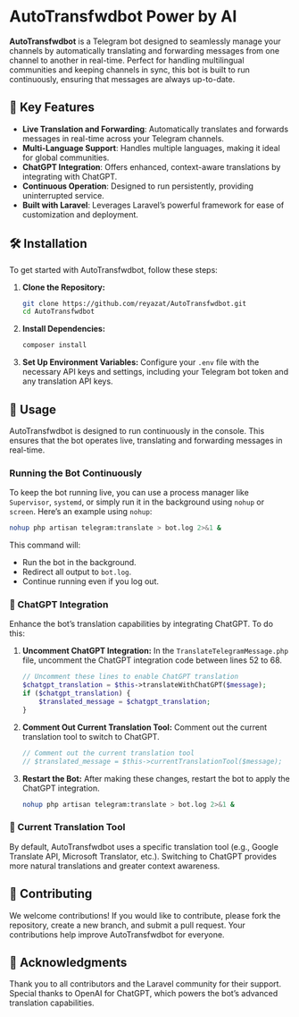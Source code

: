 # AutoTransfwdbot Power by AI

**AutoTransfwdbot** is a Telegram bot designed to seamlessly manage your channels by automatically translating and forwarding messages from one channel to another in real-time. Perfect for handling multilingual communities and keeping channels in sync, this bot is built to run continuously, ensuring that messages are always up-to-date.

## 🚀 Key Features

- **Live Translation and Forwarding**: Automatically translates and forwards messages in real-time across your Telegram channels.
- **Multi-Language Support**: Handles multiple languages, making it ideal for global communities.
- **ChatGPT Integration**: Offers enhanced, context-aware translations by integrating with ChatGPT.
- **Continuous Operation**: Designed to run persistently, providing uninterrupted service.
- **Built with Laravel**: Leverages Laravel’s powerful framework for ease of customization and deployment.

## 🛠️ Installation

To get started with AutoTransfwdbot, follow these steps:

1. **Clone the Repository:**

    ```bash
    git clone https://github.com/reyazat/AutoTransfwdbot.git
    cd AutoTransfwdbot
    ```

2. **Install Dependencies:**

    ```bash
    composer install
    ```

3. **Set Up Environment Variables:**
   Configure your `.env` file with the necessary API keys and settings, including your Telegram bot token and any translation API keys.

## 🔧 Usage

AutoTransfwdbot is designed to run continuously in the console. This ensures that the bot operates live, translating and forwarding messages in real-time.

### Running the Bot Continuously

To keep the bot running live, you can use a process manager like `Supervisor`, `systemd`, or simply run it in the background using `nohup` or `screen`. Here’s an example using `nohup`:

```bash
nohup php artisan telegram:translate > bot.log 2>&1 &
```

This command will:

- Run the bot in the background.
- Redirect all output to `bot.log`.
- Continue running even if you log out.

### 📢 ChatGPT Integration

Enhance the bot’s translation capabilities by integrating ChatGPT. To do this:

1. **Uncomment ChatGPT Integration:**
   In the `TranslateTelegramMessage.php` file, uncomment the ChatGPT integration code between lines 52 to 68.

   ```php
   // Uncomment these lines to enable ChatGPT translation
   $chatgpt_translation = $this->translateWithChatGPT($message);
   if ($chatgpt_translation) {
       $translated_message = $chatgpt_translation;
   }
   ```

2. **Comment Out Current Translation Tool:**
   Comment out the current translation tool to switch to ChatGPT.

   ```php
   // Comment out the current translation tool
   // $translated_message = $this->currentTranslationTool($message);
   ```

3. **Restart the Bot:**
   After making these changes, restart the bot to apply the ChatGPT integration.

   ```bash
   nohup php artisan telegram:translate > bot.log 2>&1 &
   ```

### 🔄 Current Translation Tool

By default, AutoTransfwdbot uses a specific translation tool (e.g., Google Translate API, Microsoft Translator, etc.). Switching to ChatGPT provides more natural translations and greater context awareness.


## 🤝 Contributing

We welcome contributions! If you would like to contribute, please fork the repository, create a new branch, and submit a pull request. Your contributions help improve AutoTransfwdbot for everyone.

## 🌟 Acknowledgments

Thank you to all contributors and the Laravel community for their support. Special thanks to OpenAI for ChatGPT, which powers the bot’s advanced translation capabilities.
